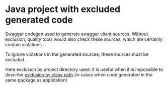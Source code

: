 # Java project with excluded generated code

Swagger codegen used to generate swagger client sources.
Without exclusion, quality tools would also check these sources, which are certainly contain violations.

To ignore violations in the generated sources, these sources must be excluded.

Here exclusion by project directory used: it is useful when it is impossible to describe [exclusion by
class path](../java-codegen2) (in cases when code generated in the same package as application)